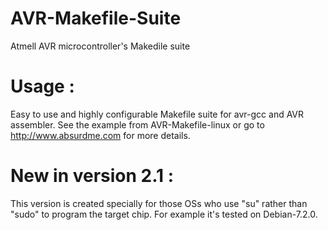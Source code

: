 AVR-Makefile-Suite
==================

Atmell AVR microcontroller's Makedile suite


Usage :
=======

Easy to use and highly configurable Makefile suite
for avr-gcc and AVR assembler. See the example from AVR-Makefile-linux
or go to http://www.absurdme.com for more details.

New in version 2.1 :
====================

This version is created specially for those OSs who use "su" rather than "sudo"
to program the target chip. For example it's tested on Debian-7.2.0. 

